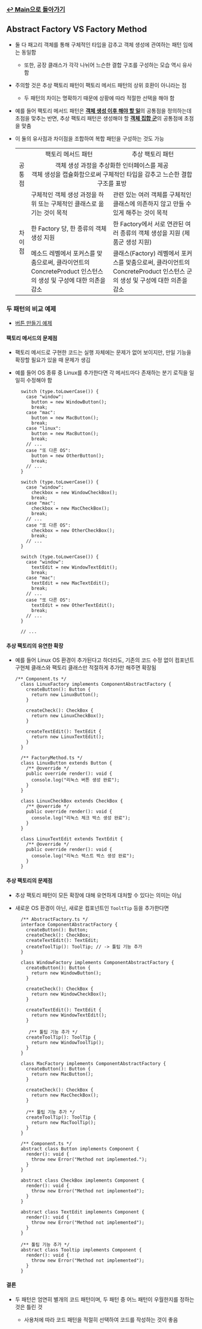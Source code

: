 ### [↩︎ Main으로 돌아가기](../../README.md)

## Abstract Factory VS Factory Method

- 둘 다 패고리 객체를 통해 구체적인 타입을 감추고 객체 생성에 관여하는 패턴 임에는 동일함

  - 또한, 공장 클래스가 각각 나뉘어 느슨한 결합 구조를 구성하는 모습 역시 유사함

- 주의할 것은 추상 팩토리 패턴이 팩토리 메서드 패턴의 상위 호환이 아니라는 점

  - 두 패턴의 차이는 명확하기 때문에 상황에 따라 적절한 선택을 해야 함

- 예를 들어 팩토리 메서드 패턴은 <b><u>객체 생성 이후 해야 할 일</u></b>의 공통점을 정의하는데 초점을 맞추는 반면,
  추상 팩토리 패턴은 생성해야 할 <b><u>객체 집합 군</u></b>의 공통점에 초점을 맞춤

- 이 둘의 유사점과 차이점을 조합하여 복합 패턴을 구성하는 것도 가능

  <table>
    <tr>
      <td></td>
      <td style='text-align: center;'>팩토리 메서드 패턴</td>
      <td style='text-align: center;'>추상 팩토리 패턴</td>
    </tr>

    <tr>
      <td style='text-align: center;'>공통점</td>
      <td colspan="2" style='text-align: center;'>
      객체 생성 과정을 추상화한 인터페이스를 제공
      <br/>
      객체 생성을 캡슐화함으로써 구체적인 타입을 감추고 느슨한 결합 구조를 표방
      </td>
    </tr>
    
    <tr>
      <td rowspan="4" style='text-align: center;'>차이점</td>
      <td>구체적인 객체 생성 과정을 하위 또는 구체적인 클래스로 옮기는 것이 목적</td>
      <td>관련 있는 여러 객체를 구체적인 클래스에 의존하지 않고 만들 수 있게 해주는 것이 목적</td>
    </tr>

    <tr>
      <td>한 Factory 당, 한 종류의 객체 생성 지원</td>
      <td>한 Factory에서 서로 연관된 여러 종류의 객체 생성을 지원 (제품군 생성 지원)</td>
    </tr>
    
    <tr>
      <td>메소드 레벨에서 포커스를 맞춤으로써, 클라이언트의 ConcreteProduct 인스턴스의 생성 및 구성에 대한 의존을 감소</td>
      <td>클래스(Factory) 레벨에서 포커스를 맞춤으로써, 클라이언트의 ConcreteProduct 인스턴스 군의 생성 및 구성에 대한 의존을 감소</td>
    </tr>
  </table>

### 두 패턴의 비교 예제

- [버튼 만들기 예제](./ButtonExample/)

#### 팩토리 메서드의 문제점

- 팩토리 메서드로 구현한 코드는 실행 자체에는 문제가 없어 보이지만, 만일 기능을 확장할 필요가 있을 때 문제가 생김

- 예를 들어 OS 종류 중 Linux를 추가한다면 각 메서드마다 존재하는 분기 로직을 일일히 수정해야 함

  ```TS
    switch (type.toLowerCase()) {
      case "window":
        button = new WindowButton();
        break;
      case "mac":
        button = new MacButton();
        break;
      case "linux":
        button = new MacButton();
        break;
      // ...
      case "또 다른 OS":
        button = new OtherButton();
        break;
      // ...
    }

    switch (type.toLowerCase()) {
      case "window":
        checkbox = new WindowCheckBox();
        break;
      case "mac":
        checkbox = new MacCheckBox();
        break;
      // ...
      case "또 다른 OS":
        checkbox = new OtherCheckBox();
        break;
      // ...
    }

    switch (type.toLowerCase()) {
      case "window":
        textEdit = new WindowTextEdit();
        break;
      case "mac":
        textEdit = new MacTextEdit();
        break;
      // ...
      case "또 다른 OS":
        textEdit = new OtherTextEdit();
        break;
      // ...
    }

    // ...
  ```

#### 추상 팩토리의 유연한 확장

- 예를 들어 Linux OS 환경이 추가된다고 하더라도, 기존의 코드 수정 없이 컴포넌트 구현체 클래스와 팩토리 클래스만 적절하게 추가만 해주면 확장됨

  ```TS
  /** Component.ts */
    class LinuxFactory implements ComponentAbstractFactory {
      createButton(): Button {
        return new LinuxButton();
      }

      createCheck(): CheckBox {
        return new LinuxCheckBox();
      }

      createTextEdit(): TextEdit {
        return new LinuxTextEdit();
      }
    }

    /** FactoryMethod.ts */
    class LinuxButton extends Button {
      /** @override */
      public override render(): void {
        console.log("리눅스 버튼 생성 완료");
      }
    }

    class LinuxCheckBox extends CheckBox {
      /** @override */
      public override render(): void {
        console.log("리눅스 체크 박스 생성 완료");
      }
    }

    class LinuxTextEdit extends TextEdit {
      /** @override */
      public override render(): void {
        console.log("리눅스 텍스트 박스 생성 완료");
      }
    }
  ```

#### 추상 팩토리의 문제점

- 추상 팩토리 패턴이 모든 확장에 대해 유연하게 대처할 수 있다는 의미는 아님

- 새로운 OS 환경이 아닌, 새로운 컴포넌트인 `TooltTip` 등을 추가한다면

  ```TS
    /** AbstractFactory.ts */
    interface ComponentAbstractFactory {
      createButton(): Button;
      createCheck(): CheckBox;
      createTextEdit(): TextEdit;
      createToolTip(): ToolTip; // -> 툴팁 기능 추가
    }

    class WindowFactory implements ComponentAbstractFactory {
      createButton(): Button {
        return new WindowButton();
      }

      createCheck(): CheckBox {
        return new WindowCheckBox();
      }

      createTextEdit(): TextEdit {
        return new WindowTextEdit();
      }

       /** 툴팁 기능 추가 */
      createToolTip(): ToolTip {
        return new WindowToolTip();
      }
    }

    class MacFactory implements ComponentAbstractFactory {
      createButton(): Button {
        return new MacButton();
      }

      createCheck(): CheckBox {
        return new MacCheckBox();
      }

      /** 툴팁 기능 추가 */
      createToolTip(): ToolTip {
        return new MacToolTip();
      }
    }

    /** Component.ts */
    abstract class Button implements Component {
      render(): void {
        throw new Error("Method not implemented.");
      }
    }

    abstract class CheckBox implements Component {
      render(): void {
        throw new Error("Method not implemented");
      }
    }

    abstract class TextEdit implements Component {
      render(): void {
        throw new Error("Method not implemented");
      }
    }

    /** 툴팁 기능 추가 */
    abstract class Tooltip implements Component {
      render(): void {
        throw new Error("Method not implemented");
      }
    }
  ```

#### 결론

- 두 패턴은 엄연히 별개의 코드 패턴이며, 두 패턴 중 어느 패턴이 우월한지를 정하는 것은 틀린 것

  - 사용처에 따라 코드 패턴을 적절히 선택하여 코드를 작성하는 것이 좋음
